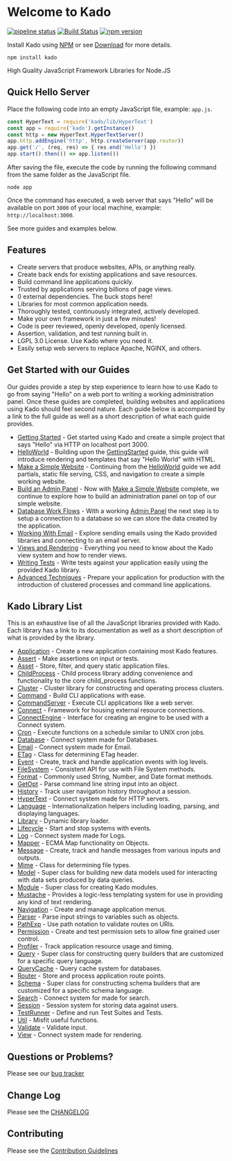 # Welcome to Kado
[![pipeline status](https://git.nullivex.com/kado/kado/badges/master/pipeline.svg)](https://git.nullivex.com/kado/kado/commits/4.x)
[![Build Status](https://travis-ci.org/KadoOrg/kado.svg?branch=master)](https://travis-ci.org/KadoOrg/kado)
[![npm version](https://badge.fury.io/js/kado.svg)](https://badge.fury.io/js/kado)

Install Kado using [NPM](https://npmjs.org) or see
[Download](../info/Download.md) for more details.
```
npm install kado
```
High Quality JavaScript Framework Libraries for Node.JS

## Quick Hello Server

Place the following code into an empty JavaScript file, example: `app.js`.
```js
const HyperText = require('kado/lib/HyperText')
const app = require('kado').getInstance()
const http = new HyperText.HyperTextServer()
app.http.addEngine('http', http.createServer(app.router))
app.get('/', (req, res) => { res.end('Hello') })
app.start().then(() => app.listen())
```
After saving the file, execute the code by running the following command from
the same folder as the JavaScript file.
```
node app
```
Once the command has executed, a web server that says "Hello" will be available
on port `3000` of your local machine, example: `http://localhost:3000`.

See more guides and examples below.

## Features

* Create servers that produce websites, APIs, or anything really.
* Create back ends for existing applications and save resources.
* Build command line applications quickly.
* Trusted by applications serving billions of page views.
* 0 external dependencies. The buck stops here!
* Libraries for most common application needs.
* Thoroughly tested, continuously integrated, actively developed.
* Make your own framework in just a few minutes!
* Code is peer reviewed, openly developed, openly licensed.
* Assertion, validation, and test running built in.
* LGPL 3.0 License. Use Kado where you need it.
* Easily setup web servers to replace Apache, NGINX, and others.

## Get Started with our Guides

Our guides provide a step by step experience to learn how to use Kado to go from
saying "Hello" on a web port to writing a working administration panel. Once
these guides are completed, building websites and applications using Kado should
feel second nature. Each guide below is accompanied by a link to the full guide
as well as a short description of what each guide provides.

* [Getting Started](../guide/GettingStarted.md) - Get started using Kado
and create a simple project that says "Hello" via HTTP on localhost port 3000.
* [HelloWorld](../guide/HelloWorld.md) - Building upon the
[GettingStarted](../guide/GettingStarted.md) guide, this guide will
introduce rendering and templates that say "Hello World" with HTML.
* [Make a Simple Website](../guide/MakeSimpleWebsite.md) - Continuing
from the [HelloWorld](../guide/HelloWorld.md) guide we add partials,
static file serving, CSS, and navigation to create a simple working website.
* [Build an Admin Panel](../guide/BuildAdminPanel.md) - Now with
[Make a Simple Website](../guide/MakeSimpleWebsite.md) complete, we
continue to explore how to build an administration panel on top of our simple
website.
* [Database Work Flows](../guide/DatabaseWorkFlow.md) - With a working
[Admin Panel](../guide/BuildAdminPanel.md) the next step is to setup a
connection to a database so we can store the data created by the application.
* [Working With Email](../guide/WorkingWithEmail.md) - Explore sending
emails using the Kado provided libraries and connecting to an email server.
* [Views and Rendering](../guide/ViewsRendering.md) - Everything you need
to know about the Kado view system and how to render views.
* [Writing Tests](../guide/WritingTests.md) - Write tests against your
application easily using the provided Kado library.
* [Advanced Techniques](../guide/AdvancedTechniques.md) - Prepare your
application for production with the introduction of clustered processes and
command line applications.

## Kado Library List

This is an exhaustive lise of all the JavaScript libraries provided with Kado.
Each library has a link to its documentation as well as a short description of
what is provided by the library.

* [Application](../../doc/Application.md) - Create a new application containing
most Kado features.
* [Assert](../../doc/Assert.md) - Make assertions on input or tests.
* [Asset](../../doc/Asset.md) - Store, filter, and query static application
files.
* [ChildProcess](../../doc/ChildProcess.md) - Child process library adding
convenience and functionality to the core child_process functions.
* [Cluster](../../doc/Cluster.md) - Cluster library for constructing and
operating process clusters.
* [Command](../../doc/Command.md) - Build CLI applications with ease.
* [CommandServer](../../doc/CommandServer.md) - Execute CLI applications like a
web server.
* [Connect](../../doc/Connect.md) - Framework for housing external resource
connections.
* [ConnectEngine](../../doc/ConnectEngine.md) - Interface for creating an engine
to be used with a Connect system.
* [Cron](../../doc/Cron.md) - Execute functions on a schedule similar to UNIX
cron jobs.
* [Database](../../doc/Database.md) - Connect system made for Databases.
* [Email](../../doc/Email.md) - Connect system made for Email.
* [ETag](../../doc/ETag.md) - Class for determining ETag header.
* [Event](../../doc/Event.md) - Create, track and handle application events with
log levels.
* [FileSystem](../../doc/FileSystem.md) - Consistent API for use with File
System methods.
* [Format](../../doc/Format.md) - Commonly used String, Number, and Date format
methods.
* [GetOpt](../../doc/GetOpt.md) - Parse command line string input into an
object.
* [History](../../doc/History.md) - Track user navigation history throughout
a session.
* [HyperText](../../doc/HyperText.md) - Connect system made for HTTP servers.
* [Language](../../doc/Language.md) - Internationalization helpers including
loading, parsing, and displaying languages.
* [Library](../../doc/Library.md) - Dynamic library loader.
* [Lifecycle](../../doc/Lifecycle.md) - Start and stop systems with events.
* [Log](../../doc/Log.md) - Connect system made for Logs.
* [Mapper](../../doc/Mapper.md) - ECMA Map functionality on Objects.
* [Message](../../doc/Message.md) - Create, track and handle messages from
various inputs and outputs.
* [Mime](../../doc/Mime.md) - Class for determining file types.
* [Model](../../doc/Model.md) - Super class for building new data models used
for interacting with data sets produced by data queries.
* [Module](../../doc/Module.md) - Super class for creating Kado modules.
* [Mustache](../../doc/Mustache.md) - Provides a logic-less templating system
for use in providing any kind of text rendering.
* [Navigation](../../doc/Navigation.md) - Create and manage application menus.
* [Parser](../../doc/Parser.md) - Parse input strings to variables such as
objects.
* [PathExp](../../doc/PathExp.md) - Use path notation to validate routes on
URIs.
* [Permission](../../doc/Permission.md) - Create and test permission sets to
allow fine grained user control.
* [Profiler](../../doc/Profiler.md) - Track application resource usage and
timing.
* [Query](../../doc/Query.md) - Super class for constructing query builders that
are customized for a specific query language.
* [QueryCache](../../doc/QueryCache.md) - Query cache system for databases.
* [Router](../../doc/Router.md) - Store and process application route points.
* [Schema](../../doc/Schema.md) - Super class for constructing schema builders
that are customized for a specific schema language.
* [Search](../../doc/Search.md) - Connect system for made for search.
* [Session](../../doc/Session.md) - Session system for storing data against
users.
* [TestRunner](../../doc/TestRunner.md) - Define and run Test Suites and Tests.
* [Util](../../doc/Util.md) - Misfit useful functions.
* [Validate](../../doc/Validate.md) - Validate input.
* [View](../../doc/View.md) - Connect system made for rendering.

## Questions or Problems?

Please see our [bug tracker](https://git.nullivex.com/kado/kado/issues)

## Change Log

Please see the [CHANGELOG](../../CHANGELOG.md)

## Contributing

Please see the [Contribution Guidelines](../../CONTRIBUTING.md)
